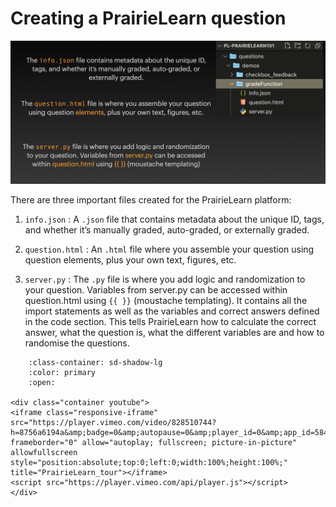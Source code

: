 # Creating a PrairieLearn question

<img src="instructors_images/create_question.png">

There are three important files created for the PrairieLearn platform:

1. `info.json` : A `.json` file that contains metadata about the unique ID, tags, and whether it’s manually graded, auto-graded, or externally graded.

2. `question.html` : An `.html` file where you assemble your question using question elements, plus your own text, figures, etc.

3. `server.py` : The `.py` file is where you add logic and randomization to your question. Variables from server.py can be accessed within question.html using `{{ }}` (moustache templating). It contains all the import statements as well as the variables and correct answers defined in the code section. This tells PrairieLearn how to calculate the correct answer, what the question is, what the different variables are and how to randomise the questions.

```{dropdown} Structure of PrairieLearn and Creating a Question
    :class-container: sd-shadow-lg
    :color: primary
    :open:

<div class="container youtube">
<iframe class="responsive-iframe" src="https://player.vimeo.com/video/828510744?h=8756a6194a&amp;badge=0&amp;autopause=0&amp;player_id=0&amp;app_id=58479" frameborder="0" allow="autoplay; fullscreen; picture-in-picture" allowfullscreen style="position:absolute;top:0;left:0;width:100%;height:100%;" title="PrairieLearn_tour"></iframe>
<script src="https://player.vimeo.com/api/player.js"></script>
</div>
```